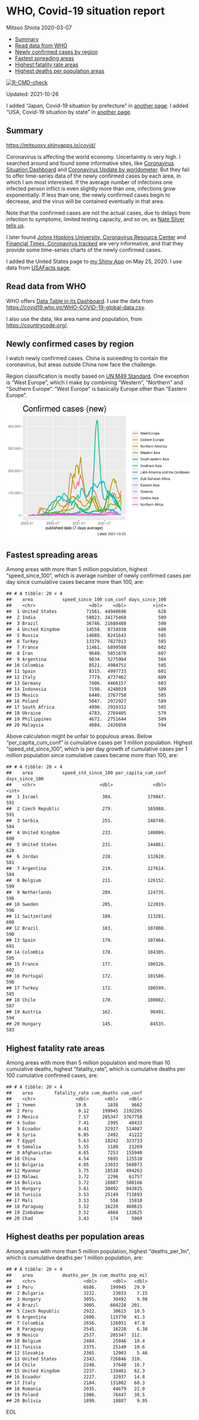 WHO, Covid-19 situation report
================
Mitsuo Shiota
2020-03-07

-   [Summary](#summary)
-   [Read data from WHO](#read-data-from-who)
-   [Newly confirmed cases by region](#newly-confirmed-cases-by-region)
-   [Fastest spreading areas](#fastest-spreading-areas)
-   [Highest fatality rate areas](#highest-fatality-rate-areas)
-   [Highest deaths per population
    areas](#highest-deaths-per-population-areas)

<!-- badges: start -->

[![R-CMD-check](https://github.com/mitsuoxv/covid/workflows/R-CMD-check/badge.svg)](https://github.com/mitsuoxv/covid/actions)
<!-- badges: end -->

Updated: 2021-10-26

I added “Japan, Covid-19 situation by prefecture” in [another
page](Japan.md). I added “USA, Covid-19 situation by state” in [another
page](USA.md).

## Summary

<https://mitsuoxv.shinyapps.io/covid/>

Coronavirus is affecting the world economy. Uncertaintiy is very high. I
searched around and found some informative sites, like [Coronavirus
Situation
Dashboard](https://who.maps.arcgis.com/apps/opsdashboard/index.html#/c88e37cfc43b4ed3baf977d77e4a0667)
and [Coronavirus Update by
worldometer](https://www.worldometers.info/coronavirus/). But they fail
to offer time-series data of the newly confirmed cases by each area, in
which I am most interested. If the average number of infections one
infected person inflict is even slightly more than one, infections grow
exponentially. If less than one, the newly confirmed cases begin to
decrease, and the virus will be contained eventually in that area.

Note that the confirmed cases are not the actual cases, due to delays
from infection to symptoms, limited testing capacity, and so on, as
[Nate Silver tells
us](https://fivethirtyeight.com/features/coronavirus-case-counts-are-meaningless/).

I later found [Johns Hopkins University, Coronavirus Resource
Center](https://coronavirus.jhu.edu/) and [Financial Times, Coronavirus
tracked](https://www.ft.com/content/a26fbf7e-48f8-11ea-aeb3-955839e06441)
are very informative, and that they provide some time-series charts of
the newly confirmed cases.

I added the United States page to [my Shiny
App](https://mitsuoxv.shinyapps.io/covid/) on May 25, 2020. I use data
from [USAFacts
page](https://usafacts.org/visualizations/coronavirus-covid-19-spread-map/).

## Read data from WHO

WHO offers [Data Table in its Dashboard](https://covid19.who.int/table).
I use the data from
<https://covid19.who.int/WHO-COVID-19-global-data.csv>.

I also use the data, like area name and population, from
<https://countrycode.org/>.

## Newly confirmed cases by region

I watch newly confirmed cases. China is suceeding to contain the
coronavirus, but areas outside China now face the challenge.

Region classification is mostly based on [UN M49
Standard](https://unstats.un.org/unsd/methodology/m49/). One exception
is “West Europe”, which I make by combining “Western”, “Northern” and
“Southern Europe”. “West Europe” is basically Europe other than “Eastern
Europe”.

![](README_files/figure-gfm/chart-1.png)<!-- -->

## Fastest spreading areas

Among areas with more than 5 million population, highest
“speed\_since\_100”, which is average number of newly confirmed cases
per day since cumulative cases became more than 100, are:

    ## # A tibble: 20 × 4
    ##    area           speed_since_100 cum_conf days_since_100
    ##    <chr>                    <dbl>    <dbl>          <int>
    ##  1 United States           71561. 44940696            628
    ##  2 India                   58023. 34175468            589
    ##  3 Brazil                  36746. 21680488            590
    ##  4 United Kingdom          14558.  8734938            600
    ##  5 Russia                  14088.  8241643            585
    ##  6 Turkey                  13379.  7827013            585
    ##  7 France                  11461.  6899508            602
    ##  8 Iran                     9640.  5851670            607
    ##  9 Argentina                9034   5275984            584
    ## 10 Colombia                 8521.  4984751            585
    ## 11 Spain                    8315.  4997733            601
    ## 12 Italy                    7779.  4737462            609
    ## 13 Germany                  7406.  4466157            603
    ## 14 Indonesia                7198.  4240019            589
    ## 15 Mexico                   6440.  3767758            585
    ## 16 Poland                   5047.  2972927            589
    ## 17 South Africa             4990.  2919332            585
    ## 18 Ukraine                  4783.  2769405            579
    ## 19 Philippines              4672.  2751644            589
    ## 20 Malaysia                 4084.  2426050            594

Above calculation might be unfair to populous areas. Below
“per\_capita\_cum\_conf” is cumulative cases per 1 million population.
Highest “speed\_std\_since\_100”, which is per day growth of cumulative
cases per 1 million population since cumulative cases became more than
100, are:

    ## # A tibble: 20 × 4
    ##    area           speed_std_since_100 per_capita_cum_conf days_since_100
    ##    <chr>                        <dbl>               <dbl>          <int>
    ##  1 Israel                        304.             179847.            591
    ##  2 Czech Republic                279.             165088.            591
    ##  3 Serbia                        255.             148740.            584
    ##  4 United Kingdom                233.             140099.            600
    ##  5 United States                 231.             144861.            628
    ##  6 Jordan                        228.             132628.            581
    ##  7 Argentina                     219.             127614.            584
    ##  8 Belgium                       211.             126152.            599
    ##  9 Netherlands                   209.             124735.            596
    ## 10 Sweden                        205.             122019.            596
    ## 11 Switzerland                   189.             113281.            600
    ## 12 Brazil                        183.             107808.            590
    ## 13 Spain                         179.             107464.            601
    ## 14 Colombia                      178.             104305.            585
    ## 15 France                        177.             106526.            602
    ## 16 Portugal                      172.             101586.            590
    ## 17 Turkey                        172.             100599.            585
    ## 18 Chile                         170.             100082.            587
    ## 19 Austria                       162.              96491.            594
    ## 20 Hungary                       145.              84535.            583

## Highest fatality rate areas

Among areas with more than 5 million population and more than 10
cumulative deaths, highest “fatality\_rate”, which is cumulative deaths
per 100 cumulative confirmed cases, are:

    ## # A tibble: 20 × 4
    ##    area        fatality_rate cum_deaths cum_conf
    ##    <chr>               <dbl>      <dbl>    <dbl>
    ##  1 Yemen               19.0        1838     9662
    ##  2 Peru                 9.12     199945  2192205
    ##  3 Mexico               7.57     285347  3767758
    ##  4 Sudan                7.41       2995    40433
    ##  5 Ecuador              6.41      32937   514087
    ##  6 Syria                6.05       2492    41222
    ##  7 Egypt                5.63      18242   323733
    ##  8 Somalia              5.55       1180    21269
    ##  9 Afghanistan          4.65       7253   155940
    ## 10 China                4.54       5695   125518
    ## 11 Bulgaria             4.05      23033   568073
    ## 12 Myanmar              3.75      18538   494263
    ## 13 Malawi               3.72       2296    61757
    ## 14 Bolivia              3.72      18887   508166
    ## 15 Hungary              3.61      30492   843825
    ## 16 Tunisia              3.53      25149   711693
    ## 17 Mali                 3.53        558    15810
    ## 18 Paraguay             3.52      16228   460615
    ## 19 Zimbabwe             3.52       4668   132625
    ## 20 Chad                 3.43        174     5069

## Highest deaths per population areas

Among areas with more than 5 million population, highest
“deaths\_per\_1m”, which is cumulative deaths per 1 million population,
are:

    ## # A tibble: 20 × 4
    ##    area           deaths_per_1m cum_deaths pop_mil
    ##    <chr>                  <dbl>      <dbl>   <dbl>
    ##  1 Peru                   6686.     199945   29.9 
    ##  2 Bulgaria               3222.      23033    7.15
    ##  3 Hungary                3055.      30492    9.98
    ##  4 Brazil                 3005.     604228  201.  
    ##  5 Czech Republic         2922.      30615   10.5 
    ##  6 Argentina              2800.     115770   41.3 
    ##  7 Colombia               2656.     126931   47.8 
    ##  8 Paraguay               2545.      16228    6.38
    ##  9 Mexico                 2537.     285347  112.  
    ## 10 Belgium                2484.      25846   10.4 
    ## 11 Tunisia                2375.      25149   10.6 
    ## 12 Slovakia               2365.      12903    5.46
    ## 13 United States          2343.     726846  310.  
    ## 14 Chile                  2248.      37640   16.7 
    ## 15 United Kingdom         2237.     139461   62.3 
    ## 16 Ecuador                2227.      32937   14.8 
    ## 17 Italy                  2184.     131802   60.3 
    ## 18 Romania                2035.      44679   22.0 
    ## 19 Poland                 1986.      76447   38.5 
    ## 20 Bolivia                1899.      18887    9.95

EOL
